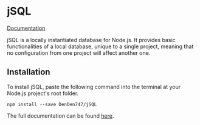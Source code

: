 # jSQL

[Documentation](https://github.com/DenDen747/jSQL/wiki)

jSQL is a locally instantiated database for Node.js. It provides basic functionalities of a local database, unique to a single project, meaning that no configuration from one project will affect another one.

## Installation

To install jSQL, paste the following command into the terminal at your Node.js project's root folder.

```
npm install --save DenDen747/jSQL
```

The full documentation can be found [here](https://github.com/DenDen747/jSQL/wiki).
